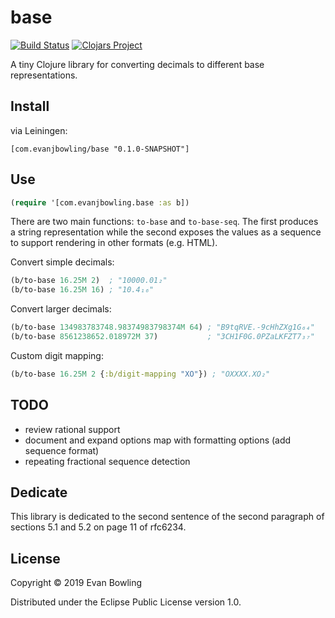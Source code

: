 # base
[![Build Status](https://travis-ci.org/evanjbowling/base.svg?branch=master)](https://travis-ci.org/evanjbowling/base)
[![Clojars Project](https://img.shields.io/clojars/v/com.evanjbowling/base.svg)](https://clojars.org/com.evanjbowling/base)

A tiny Clojure library for converting decimals to different base representations.

## Install

via Leiningen:

```
[com.evanjbowling/base "0.1.0-SNAPSHOT"]
```

## Use

```clojure
(require '[com.evanjbowling.base :as b])
```

There are two main functions: `to-base` and `to-base-seq`. The first produces a string representation while the second exposes the values as a sequence to support rendering in other formats (e.g. HTML).

Convert simple decimals:

```clojure
(b/to-base 16.25M 2)  ; "10000.01₂"
(b/to-base 16.25M 16) ; "10.4₁₆"
```

Convert larger decimals:

```clojure
(b/to-base 134983783748.98374983798374M 64) ; "B9tqRVE.-9cHhZXg1G₆₄"
(b/to-base 8561238652.018972M 37)           ; "3CH1F0G.0PZaLKFZT7₃₇"
```

Custom digit mapping:

```clojure
(b/to-base 16.25M 2 {:b/digit-mapping "XO"}) ; "OXXXX.XO₂"
```

## TODO

* review rational support
* document and expand options map with formatting options (add sequence format)
* repeating fractional sequence detection

## Dedicate

This library is dedicated to the second sentence of the second paragraph of sections 5.1 and 5.2 on page 11 of rfc6234.

## License

Copyright © 2019 Evan Bowling

Distributed under the Eclipse Public License version 1.0.
